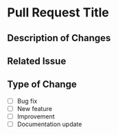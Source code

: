 # Pull Request Title

## Description of Changes
<!-- Provide a brief description of the changes made in this pull request. -->

## Related Issue
<!-- If this pull request is related to an issue, please provide the issue number. -->

## Type of Change
<!-- Please select the type of change that applies to this pull request. -->
- [ ] Bug fix
- [ ] New feature
- [ ] Improvement
- [ ] Documentation update
